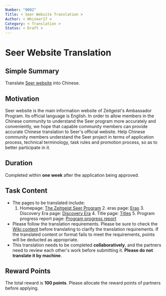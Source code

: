 ```yaml
---
Number: "0002"
Title: < Seer Website Translation >
Author: < Whisker17 >
Category: < Translation >
Status: < Draft >
---
```


# Seer Website Translation

## Simple Summary

Translate  [Seer website](https://zeitgeist-seer.com/) into Chinese.

## Motivation

Seer website is the main information website of Zeitgeist's Ambassador Program. Its official language is English. In order to allow members in the Chinese community to understand the Seer program more accurately and conveniently, we hope that capable community members can provide accurate Chinese translation to Seer's official website. Help Chinese community members understand the Seer project in terms of application process, technical terminology, task rules and promotion process, so as to better participate in it.

## Duration

Completed within **one week** after the application being approved.

## Task Content

- The pages to be translated include:
  1. Homepage: [The Zeitgeist Seer Program](https://zeitgeist-seer.com/)
     2. eras page: [Eras](https://zeitgeist-seer.com/zeitgeists)
     3. Discovery Era page: [Discovery Era](https://zeitgeist-seer.com/33596a9bcf95416b9e4cf54635f4edbf)
     4. Title page: [Titles](https://zeitgeist-seer.com/titles)
     5. Program progress report page: [Program progress report](https://zeitgeist-seer.com/report)
- Please follow the translation requirements. Please be sure to check the [Wiki content](https://github.com/zeitgeistpm/Seer-For-China/wiki) before translating to clarify the translation requirements. If the translated content or format fails to meet the requirements, points will be deducted as appropriate.
- This translation needs to be completed **collaboratively**, and the partners need to review each other's work before submitting it. **Please do not translate it by machine**.

## Reward Points

The total reward is **100 points**. Please allocate the reward points of partners before applying.
